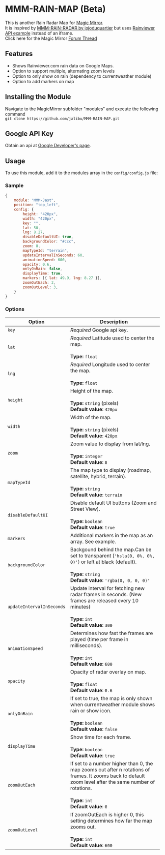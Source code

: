 # MMM-RAIN-MAP (Beta)

This is another Rain Radar Map for [Magic Mirror](https://magicmirror.builders/).  
It is inspired by [MMM-RAIN-RADAR by jojoduquartier](https://github.com/jojoduquartier/MMM-RAIN-RADAR) but uses [Rainviewer API example](https://github.com/rainviewer/rainviewer-api-example) instead of an iframe.  
Click here for the Magic Mirror [Forum Thread](https://forum.magicmirror.builders/topic/12507/mmm-jast-just-another-stock-ticker)

## Features

- Shows Rainviewer.com rain data on Google Maps.
- Option to support multiple, alternating zoom levels
- Option to only show on rain (dependency to currentweather module)
- Option to add markers on map

## Installing the Module

Navigate to the MagicMirror subfolder "modules" and execute the following command  
`git clone https://github.com/jalibu/MMM-RAIN-MAP.git`

## Google API Key

Obtain an api at [Google Developer's page](https://developers.google.com/maps/documentation/javascript/).

## Usage

To use this module, add it to the modules array in the `config/config.js` file:

### Sample

```javascript
{
	module: "MMM-Jast",
	position: "top_left",
	config: {
		height: "420px",
		width: "420px",
		key: "",
		lat: 50,
		lng: 8.27,
		disableDefaultUI: true,
		backgroundColor: "#ccc",
		zoom: 8,
		mapTypeId: "terrain",
		updateIntervalInSeconds: 60,
		animationSpeed: 600,
		opacity: 0.6,
		onlyOnRain: false,
		displayTime: true,
		markers: [{ lat: 49.9, lng: 8.27 }],
		zoomOutEach: 2,
		zoomOutLevel: 3,
	}
}
```

### Options

| Option                    | Description                                                                                                                                                                                                 |
| ------------------------- | ----------------------------------------------------------------------------------------------------------------------------------------------------------------------------------------------------------- |
| `key`                     | _Required_ Google api key.                                                                                                                                                                                  |
| `lat`                     | _Required_ Latitude used to center the map.<br><br>**Type:** `float`                                                                                                                                        |
| `lng`                     | _Required_ Longitude used to center the map.<br><br>**Type:** `float`                                                                                                                                       |
| `height`                  | Height of the map. <br><br>**Type:** `string` (pixels) <br> **Default value:** `420px`                                                                                                                      |
| `width`                   | Width of the map. <br><br>**Type:** `string` (pixels) <br> **Default value:** `420px`                                                                                                                       |
| `zoom`                    | Zoom value to display from lat/lng. <br><br>**Type:** `integer` <br> **Default value:** `8`                                                                                                                 |
| `mapTypeId`               | The map type to display (roadmap, satellite, hybrid, terrain). <br><br>**Type:** `string` <br> **Default value:** `terrain`                                                                                 |  |
| `disableDefaultUI`        | Disable default UI buttons (Zoom and Street View). <br><br>**Type:** `boolean` <br> **Default value:** `true`                                                                                               |
| `markers`                 | Additional markers in the map as an array. See example.                                                                                                                                                     |
| `backgroundColor`         | Backgound behind the map.Can be set to transparent (`'hsla(0, 0%, 0%, 0)'`) or left at black (default). <br><br>**Type:** `string` <br> **Default value:** `'rgba(0, 0, 0, 0)'`                             |
| `updateIntervalInSeconds` | Update interval for fetching new radar frames in seconds. (New frames are released every 10 minutes) <br><br>**Type:** `int` <br> **Default value:** `300`                                                  |
| `animationSpeed`          | Determines how fast the frames are played (time per frame in milliseconds). <br><br>**Type:** `int` <br> **Default value:** `600`                                                                           |
| `opacity`                 | Opacity of radar overlay on map. <br><br>**Type:** `float` <br> **Default value:** `0.6`                                                                                                                    |
| `onlyOnRain`              | If set to true, the map is only shown when currentweather module shows rain or show icon. <br><br>**Type:** `boolean` <br> **Default value:** `false`                                                       |
| `displayTime`             | Show time for each frame. <br><br>**Type:** `boolean` <br> **Default value:** `true`                                                                                                                        |
| `zoomOutEach`             | If set to a number higher than 0, the map zooms out after n rotations of frames. It zooms back to default zoom level after the same number of rotations.<br><br>**Type:** `int` <br> **Default value:** `0` |
| `zoomOutLevel`            | If zoomOutEach is higher 0, this setting determines how far the map zooms out.<br><br>**Type:** `int` <br> **Default value:** `600`                                                                         |
